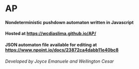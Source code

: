 # AP
#### Nondeterministic pushdown automaton written in Javascript
#### Hosted at https://wcdiaslima.github.io/AP/
#### JSON automaton file available for editing at https://www.npoint.io/docs/23872ca4dabb11e40bc8
###### Developed by Joyce Emanuele and Wellington Cesar